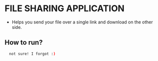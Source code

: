 # FILE SHARING APPLICATION 

- Helps you send your file over a single link and download on the other side.

## How to run?
```bash
  not sure! I forgot :)
``` 
